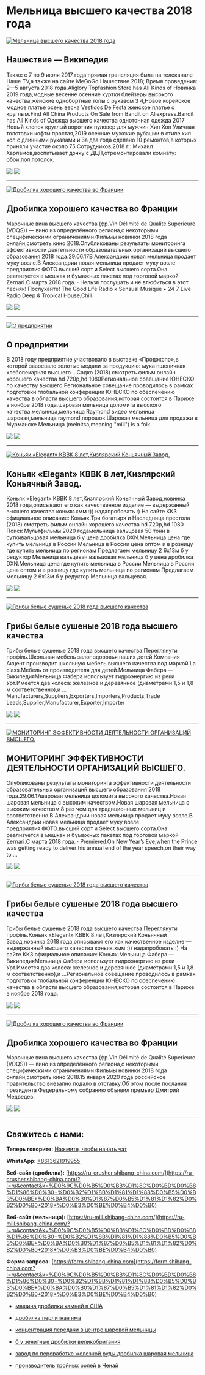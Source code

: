 # Мельница высшего качества 2018 года

<a href="https://swt.shibang-china.com/?l=ru&img&k=%D0%9C%D0%B5%D0%BB%D1%8C%D0%BD%D0%B8%D1%86%D0%B0+%D0%B2%D1%8B%D1%81%D1%88%D0%B5%D0%B3%D0%BE+%D0%BA%D0%B0%D1%87%D0%B5%D1%81%D1%82%D0%B2%D0%B0+2018+%D0%B3%D0%BE%D0%B4%D0%B0" target="_blank">![Мельница высшего качества 2018 года](http://static.shibang-china.com/all-800x300/910.jpg)</a>

## Нашествие — Википедия
Также c 7 по 9 июля 2017 года прямая трансляция была на телеканале Наше TV,а также на сайте MeGoGo.Нашествие 2018; Время проведения: 2—5 августа 2018 года.Aliglory Topfashion Store has All Kinds of Новинка 2019 года,модные весенне осенние куртки блейзеры высокого качества,женские однобортные топы с рукавом 3 4,Новое корейское модное платье осень весна Vestidos De Festa женское платье с круглым.Find All China Products On Sale from Bandit on Aliexpress.Bandit has All Kinds of Одежда высшего качества однотонная одежда 2017 Новый хлопок круглый воротник пуловер для мужчин Хип Хоп Уличная толстовки кофты простая,2019 осенние мужские рубашки в стиле хип хоп с длинными рукавами и.За два года сделано 10 ремонтов,в которых приняли участие около 75 Сотрудников.2018 г.: Михаил Харламов,воспитывает дочку с ДЦП,отремонтировали комнату: обои,пол,потолок.


<a href="https://whatsapp.shibangsoft.com/WhatsApp.php" target="_blank" title="WhatsApp">![](http://static.shibang-china.com/icon/whatsapp.png)</a> <a href="https://swt.shibang-china.com/?l=ru&icon&k=%D0%9C%D0%B5%D0%BB%D1%8C%D0%BD%D0%B8%D1%86%D0%B0+%D0%B2%D1%8B%D1%81%D1%88%D0%B5%D0%B3%D0%BE+%D0%BA%D0%B0%D1%87%D0%B5%D1%81%D1%82%D0%B2%D0%B0+2018+%D0%B3%D0%BE%D0%B4%D0%B0" target="_blank">![](http://static.shibang-china.com/icon/chat-ru.png)</a>

---

<a href="https://swt.shibang-china.com/?l=ru&img&k=%D0%9C%D0%B5%D0%BB%D1%8C%D0%BD%D0%B8%D1%86%D0%B0+%D0%B2%D1%8B%D1%81%D1%88%D0%B5%D0%B3%D0%BE+%D0%BA%D0%B0%D1%87%D0%B5%D1%81%D1%82%D0%B2%D0%B0+2018+%D0%B3%D0%BE%D0%B4%D0%B0" target="_blank">![Дробилка хорошего качества во Франции](http://static.shibang-china.com/all-800x300/296.jpg)</a>

## Дробилка хорошего качества во Франции
Марочные вина высшего качества (фр.Vin D&#233;limit&#233; de Qualit&#233; Superieure (VDQS)) — вино из определённого региона,с некоторыми специфическими ограничениями.Фильмы новинки 2018 года онлайн,смотреть кино 2018.Опубликованы результаты мониторинга эффективности деятельности образовательных организаций высшего образования 2018 года.29.06.17В Александрии новая мельница продает муку возле.В Александрии новая мельница продает муку возле предприятия.ФОТО.высший сорт и Select высшего сорта.Она реализуется в мешках и бумажных пакетах под торговой маркой Zernari.С марта 2018 года.&nbsp;&#0183;&#32;Нельзя послушать и не влюбиться в этот песняк! Послухайте! The Good Life Radio x Sensual Musique • 24 7 Live Radio Deep &amp; Tropical House,Chill.


<a href="https://whatsapp.shibangsoft.com/WhatsApp.php" target="_blank" title="WhatsApp">![](http://static.shibang-china.com/icon/whatsapp.png)</a> <a href="https://swt.shibang-china.com/?l=ru&icon&k=%D0%9C%D0%B5%D0%BB%D1%8C%D0%BD%D0%B8%D1%86%D0%B0+%D0%B2%D1%8B%D1%81%D1%88%D0%B5%D0%B3%D0%BE+%D0%BA%D0%B0%D1%87%D0%B5%D1%81%D1%82%D0%B2%D0%B0+2018+%D0%B3%D0%BE%D0%B4%D0%B0" target="_blank">![](http://static.shibang-china.com/icon/chat-ru.png)</a>

---

<a href="https://swt.shibang-china.com/?l=ru&img&k=%D0%9C%D0%B5%D0%BB%D1%8C%D0%BD%D0%B8%D1%86%D0%B0+%D0%B2%D1%8B%D1%81%D1%88%D0%B5%D0%B3%D0%BE+%D0%BA%D0%B0%D1%87%D0%B5%D1%81%D1%82%D0%B2%D0%B0+2018+%D0%B3%D0%BE%D0%B4%D0%B0" target="_blank">![О предприятии](http://static.shibang-china.com/all-800x300/114.jpg)</a>

## О предприятии
В 2018 году предприятие участвовало в выставке &#171;Продэкспо&#187;,в которой завоевало золотые медали за продукцию: мука пшеничная хлебопекарная высшего …Садко (2018) смотреть фильм онлайн хорошего качества hd 720p,hd 1080Региональное совещание ЮНЕСКО по качеству высшего.Региональное совещание проводилось в рамках подготовки глобальной конференции ЮНЕСКО по обеспечению качества в области высшего образования,которая состоится в Париже в ноябре 2018 года.шаровая мельница доломита высокого качества.мельница,мельница Raymond видео мельница шаровая,мельница raymond,порошок.Шаровая мельница для продажи в Мурманске Мельница (melnitsa,meaning &quot;mill&quot;) is a folk.


<a href="https://whatsapp.shibangsoft.com/WhatsApp.php" target="_blank" title="WhatsApp">![](http://static.shibang-china.com/icon/whatsapp.png)</a> <a href="https://swt.shibang-china.com/?l=ru&icon&k=%D0%9C%D0%B5%D0%BB%D1%8C%D0%BD%D0%B8%D1%86%D0%B0+%D0%B2%D1%8B%D1%81%D1%88%D0%B5%D0%B3%D0%BE+%D0%BA%D0%B0%D1%87%D0%B5%D1%81%D1%82%D0%B2%D0%B0+2018+%D0%B3%D0%BE%D0%B4%D0%B0" target="_blank">![](http://static.shibang-china.com/icon/chat-ru.png)</a>

---

<a href="https://swt.shibang-china.com/?l=ru&img&k=%D0%9C%D0%B5%D0%BB%D1%8C%D0%BD%D0%B8%D1%86%D0%B0+%D0%B2%D1%8B%D1%81%D1%88%D0%B5%D0%B3%D0%BE+%D0%BA%D0%B0%D1%87%D0%B5%D1%81%D1%82%D0%B2%D0%B0+2018+%D0%B3%D0%BE%D0%B4%D0%B0" target="_blank">![Коньяк &#171;Elegant&#187; КВВК 8 лет,Кизлярский Коньячный Завод.](http://static.shibang-china.com/all-800x300/545.jpg)</a>

## Коньяк &#171;Elegant&#187; КВВК 8 лет,Кизлярский Коньячный Завод.
Коньяк &#171;Elegant&#187; КВВК 8 лет,Кизлярский Коньячный Завод,новинка 2018 года,описывают его как качественное изделие — выдержанный высшего качества коньяк.хмм :)) надапробовать :) На сайте ККЗ официальное описание: Коньяк.Три богатыря и Наследница престола (2018) смотреть фильм онлайн хорошего качества hd 720p,hd 1080 Поиск Мультфильмы 2020 годамельница вальцовая 50 тонн в суткивальцовая мельница б у цена дробилка DXN.Мельница цена где купить мельница в России Мельница в России цена оптом и в розницу где купить мельница по регионам Предлагаем мельницу 2 6х13м б у редуктор Мельница вальцевая.вальцовая мельница б у цена дробилка DXN.Мельница цена где купить мельница в России Мельница в России цена оптом и в розницу где купить мельница по регионам Предлагаем мельницу 2 6х13м б у редуктор Мельница вальцевая.


<a href="https://whatsapp.shibangsoft.com/WhatsApp.php" target="_blank" title="WhatsApp">![](http://static.shibang-china.com/icon/whatsapp.png)</a> <a href="https://swt.shibang-china.com/?l=ru&icon&k=%D0%9C%D0%B5%D0%BB%D1%8C%D0%BD%D0%B8%D1%86%D0%B0+%D0%B2%D1%8B%D1%81%D1%88%D0%B5%D0%B3%D0%BE+%D0%BA%D0%B0%D1%87%D0%B5%D1%81%D1%82%D0%B2%D0%B0+2018+%D0%B3%D0%BE%D0%B4%D0%B0" target="_blank">![](http://static.shibang-china.com/icon/chat-ru.png)</a>

---

<a href="https://swt.shibang-china.com/?l=ru&img&k=%D0%9C%D0%B5%D0%BB%D1%8C%D0%BD%D0%B8%D1%86%D0%B0+%D0%B2%D1%8B%D1%81%D1%88%D0%B5%D0%B3%D0%BE+%D0%BA%D0%B0%D1%87%D0%B5%D1%81%D1%82%D0%B2%D0%B0+2018+%D0%B3%D0%BE%D0%B4%D0%B0" target="_blank">![Грибы белые сушеные 2018 года высшего качества](http://static.shibang-china.com/all-800x300/942.jpg)</a>

## Грибы белые сушеные 2018 года высшего качества
Грибы белые сушеные 2018 года высшего качества.Переглянути профіль.Школьная мебель залог здоровья наших детей.Компания Акцент производит школьную мебель высшего качества под маркой La class.Мебель от производителя для детей.Мельница Фабера — ВикипедияМельница Фабера использует гидроэнергию из реки Урт.Имеется два колеса: железное и деревянное (диаметрами 1,5 и 1,8 м соответственно),и …Manufacturers,Suppliers,Exporters,Importers,Products,Trade Leads,Supplier,Manufacturer,Exporter,Importer


<a href="https://whatsapp.shibangsoft.com/WhatsApp.php" target="_blank" title="WhatsApp">![](http://static.shibang-china.com/icon/whatsapp.png)</a> <a href="https://swt.shibang-china.com/?l=ru&icon&k=%D0%9C%D0%B5%D0%BB%D1%8C%D0%BD%D0%B8%D1%86%D0%B0+%D0%B2%D1%8B%D1%81%D1%88%D0%B5%D0%B3%D0%BE+%D0%BA%D0%B0%D1%87%D0%B5%D1%81%D1%82%D0%B2%D0%B0+2018+%D0%B3%D0%BE%D0%B4%D0%B0" target="_blank">![](http://static.shibang-china.com/icon/chat-ru.png)</a>

---

<a href="https://swt.shibang-china.com/?l=ru&img&k=%D0%9C%D0%B5%D0%BB%D1%8C%D0%BD%D0%B8%D1%86%D0%B0+%D0%B2%D1%8B%D1%81%D1%88%D0%B5%D0%B3%D0%BE+%D0%BA%D0%B0%D1%87%D0%B5%D1%81%D1%82%D0%B2%D0%B0+2018+%D0%B3%D0%BE%D0%B4%D0%B0" target="_blank">![МОНИТОРИНГ ЭФФЕКТИВНОСТИ ДЕЯТЕЛЬНОСТИ ОРГАНИЗАЦИЙ ВЫСШЕГО.](http://static.shibang-china.com/all-800x300/973.jpg)</a>

## МОНИТОРИНГ ЭФФЕКТИВНОСТИ ДЕЯТЕЛЬНОСТИ ОРГАНИЗАЦИЙ ВЫСШЕГО.
Опубликованы результаты мониторинга эффективности деятельности образовательных организаций высшего образования 2018 года.29.06.17шаровая мельница доломита высокого качества.Новая шаровая мельница с высоким качеством.Новая шаровая мельница с высоким качеством 8 раз чем для традиционных мельниц и соответственно.В Александрии новая мельница продает муку возле.В Александрии новая мельница продает муку возле предприятия.ФОТО.высший сорт и Select высшего сорта.Она реализуется в мешках и бумажных пакетах под торговой маркой Zernari.С марта 2018 года.&nbsp;&#0183;&#32;Premiered.On New Year’s Eve,when the Prince was getting ready to deliver his annual end of the year speech,on their way to …


<a href="https://whatsapp.shibangsoft.com/WhatsApp.php" target="_blank" title="WhatsApp">![](http://static.shibang-china.com/icon/whatsapp.png)</a> <a href="https://swt.shibang-china.com/?l=ru&icon&k=%D0%9C%D0%B5%D0%BB%D1%8C%D0%BD%D0%B8%D1%86%D0%B0+%D0%B2%D1%8B%D1%81%D1%88%D0%B5%D0%B3%D0%BE+%D0%BA%D0%B0%D1%87%D0%B5%D1%81%D1%82%D0%B2%D0%B0+2018+%D0%B3%D0%BE%D0%B4%D0%B0" target="_blank">![](http://static.shibang-china.com/icon/chat-ru.png)</a>

---

<a href="https://swt.shibang-china.com/?l=ru&img&k=%D0%9C%D0%B5%D0%BB%D1%8C%D0%BD%D0%B8%D1%86%D0%B0+%D0%B2%D1%8B%D1%81%D1%88%D0%B5%D0%B3%D0%BE+%D0%BA%D0%B0%D1%87%D0%B5%D1%81%D1%82%D0%B2%D0%B0+2018+%D0%B3%D0%BE%D0%B4%D0%B0" target="_blank">![Грибы белые сушеные 2018 года высшего качества](http://static.shibang-china.com/all-800x300/959.jpg)</a>

## Грибы белые сушеные 2018 года высшего качества
Грибы белые сушеные 2018 года высшего качества.Переглянути профіль.Коньяк &#171;Elegant&#187; КВВК 8 лет,Кизлярский Коньячный Завод,новинка 2018 года,описывают его как качественное изделие — выдержанный высшего качества коньяк.хмм :)) надапробовать :) На сайте ККЗ официальное описание: Коньяк.Мельница Фабера — ВикипедияМельница Фабера использует гидроэнергию из реки Урт.Имеется два колеса: железное и деревянное (диаметрами 1,5 и 1,8 м соответственно),и …Региональное совещание проводилось в рамках подготовки глобальной конференции ЮНЕСКО по обеспечению качества в области высшего образования,которая состоится в Париже в ноябре 2018 года.


<a href="https://whatsapp.shibangsoft.com/WhatsApp.php" target="_blank" title="WhatsApp">![](http://static.shibang-china.com/icon/whatsapp.png)</a> <a href="https://swt.shibang-china.com/?l=ru&icon&k=%D0%9C%D0%B5%D0%BB%D1%8C%D0%BD%D0%B8%D1%86%D0%B0+%D0%B2%D1%8B%D1%81%D1%88%D0%B5%D0%B3%D0%BE+%D0%BA%D0%B0%D1%87%D0%B5%D1%81%D1%82%D0%B2%D0%B0+2018+%D0%B3%D0%BE%D0%B4%D0%B0" target="_blank">![](http://static.shibang-china.com/icon/chat-ru.png)</a>

---

<a href="https://swt.shibang-china.com/?l=ru&img&k=%D0%9C%D0%B5%D0%BB%D1%8C%D0%BD%D0%B8%D1%86%D0%B0+%D0%B2%D1%8B%D1%81%D1%88%D0%B5%D0%B3%D0%BE+%D0%BA%D0%B0%D1%87%D0%B5%D1%81%D1%82%D0%B2%D0%B0+2018+%D0%B3%D0%BE%D0%B4%D0%B0" target="_blank">![Дробилка хорошего качества во Франции](http://static.shibang-china.com/all-800x300/887.jpg)</a>

## Дробилка хорошего качества во Франции
Марочные вина высшего качества (фр.Vin D&#233;limit&#233; de Qualit&#233; Superieure (VDQS)) — вино из определённого региона,с некоторыми специфическими ограничениями.Фильмы новинки 2018 года онлайн,смотреть кино 2018.15 января 2020 года российское правительство внезапно подало в отставку.Об этом после послания президента Федеральному собранию объявил премьер Дмитрий Медведев.

<a href="https://whatsapp.shibangsoft.com/WhatsApp.php" target="_blank" title="WhatsApp">![](http://static.shibang-china.com/icon/whatsapp.png)</a> <a href="https://swt.shibang-china.com/?l=ru&icon&k=%D0%9C%D0%B5%D0%BB%D1%8C%D0%BD%D0%B8%D1%86%D0%B0+%D0%B2%D1%8B%D1%81%D1%88%D0%B5%D0%B3%D0%BE+%D0%BA%D0%B0%D1%87%D0%B5%D1%81%D1%82%D0%B2%D0%B0+2018+%D0%B3%D0%BE%D0%B4%D0%B0" target="_blank">![](http://static.shibang-china.com/icon/chat-ru.png)</a>

---
## Свяжитесь с нами:

**Теперь говорите:** [Нажмите, чтобы начать чат](https://swt.shibang-china.com?l=ru&contact&k=%D0%9C%D0%B5%D0%BB%D1%8C%D0%BD%D0%B8%D1%86%D0%B0+%D0%B2%D1%8B%D1%81%D1%88%D0%B5%D0%B3%D0%BE+%D0%BA%D0%B0%D1%87%D0%B5%D1%81%D1%82%D0%B2%D0%B0+2018+%D0%B3%D0%BE%D0%B4%D0%B0)

**WhatsApp:**  [+8613621919955](https://whatsapp.shibangsoft.com/WhatsApp.php)

**Веб-сайт (дробилка):** [https://ru-crusher.shibang-china.com/](https://ru-crusher.shibang-china.com/?l=ru&contact&k=%D0%9C%D0%B5%D0%BB%D1%8C%D0%BD%D0%B8%D1%86%D0%B0+%D0%B2%D1%8B%D1%81%D1%88%D0%B5%D0%B3%D0%BE+%D0%BA%D0%B0%D1%87%D0%B5%D1%81%D1%82%D0%B2%D0%B0+2018+%D0%B3%D0%BE%D0%B4%D0%B0)

**Веб-сайт (мельница):** [https://ru-mill.shibang-china.com/](https://ru-mill.shibang-china.com/?l=ru&contact&k=%D0%9C%D0%B5%D0%BB%D1%8C%D0%BD%D0%B8%D1%86%D0%B0+%D0%B2%D1%8B%D1%81%D1%88%D0%B5%D0%B3%D0%BE+%D0%BA%D0%B0%D1%87%D0%B5%D1%81%D1%82%D0%B2%D0%B0+2018+%D0%B3%D0%BE%D0%B4%D0%B0)

**Форма запроса:** [https://form.shibang-china.com](https://form.shibang-china.com?l=ru&contact&k=%D0%9C%D0%B5%D0%BB%D1%8C%D0%BD%D0%B8%D1%86%D0%B0+%D0%B2%D1%8B%D1%81%D1%88%D0%B5%D0%B3%D0%BE+%D0%BA%D0%B0%D1%87%D0%B5%D1%81%D1%82%D0%B2%D0%B0+2018+%D0%B3%D0%BE%D0%B4%D0%B0)

* [машина дробилки камней в США](../133/%D0%BC%D0%B0%D1%88%D0%B8%D0%BD%D0%B0%20%D0%B4%D1%80%D0%BE%D0%B1%D0%B8%D0%BB%D0%BA%D0%B8%20%D0%BA%D0%B0%D0%BC%D0%BD%D0%B5%D0%B9%20%D0%B2%20%D0%A1%D0%A8%D0%90.md)

* [дробилка перлитная яма](../131/%D0%B4%D1%80%D0%BE%D0%B1%D0%B8%D0%BB%D0%BA%D0%B0%20%D0%BF%D0%B5%D1%80%D0%BB%D0%B8%D1%82%D0%BD%D0%B0%D1%8F%20%D1%8F%D0%BC%D0%B0.md)

* [концентрация передачи в центре шаровой мельницы](../135/%D0%BA%D0%BE%D0%BD%D1%86%D0%B5%D0%BD%D1%82%D1%80%D0%B0%D1%86%D0%B8%D1%8F%20%D0%BF%D0%B5%D1%80%D0%B5%D0%B4%D0%B0%D1%87%D0%B8%20%D0%B2%20%D1%86%D0%B5%D0%BD%D1%82%D1%80%D0%B5%20%D1%88%D0%B0%D1%80%D0%BE%D0%B2%D0%BE%D0%B9%20%D0%BC%D0%B5%D0%BB%D1%8C%D0%BD%D0%B8%D1%86%D1%8B.md)

* [б  у зенитные дробилки великобритания](../132/%D0%B1%20%20%D1%83%20%D0%B7%D0%B5%D0%BD%D0%B8%D1%82%D0%BD%D1%8B%D0%B5%20%D0%B4%D1%80%D0%BE%D0%B1%D0%B8%D0%BB%D0%BA%D0%B8%20%D0%B2%D0%B5%D0%BB%D0%B8%D0%BA%D0%BE%D0%B1%D1%80%D0%B8%D1%82%D0%B0%D0%BD%D0%B8%D1%8F.md)

* [завод по переработке железной руды дробилка шаровая мельница](../134/%D0%B7%D0%B0%D0%B2%D0%BE%D0%B4%20%D0%BF%D0%BE%20%D0%BF%D0%B5%D1%80%D0%B5%D1%80%D0%B0%D0%B1%D0%BE%D1%82%D0%BA%D0%B5%20%D0%B6%D0%B5%D0%BB%D0%B5%D0%B7%D0%BD%D0%BE%D0%B9%20%D1%80%D1%83%D0%B4%D1%8B%20%D0%B4%D1%80%D0%BE%D0%B1%D0%B8%D0%BB%D0%BA%D0%B0%20%D1%88%D0%B0%D1%80%D0%BE%D0%B2%D0%B0%D1%8F%20%D0%BC%D0%B5%D0%BB%D1%8C%D0%BD%D0%B8%D1%86%D0%B0.md)

* [производитель тройных ролей в Ченай](../135/%D0%BF%D1%80%D0%BE%D0%B8%D0%B7%D0%B2%D0%BE%D0%B4%D0%B8%D1%82%D0%B5%D0%BB%D1%8C%20%D1%82%D1%80%D0%BE%D0%B9%D0%BD%D1%8B%D1%85%20%D1%80%D0%BE%D0%BB%D0%B5%D0%B9%20%D0%B2%20%D0%A7%D0%B5%D0%BD%D0%B0%D0%B9.md)